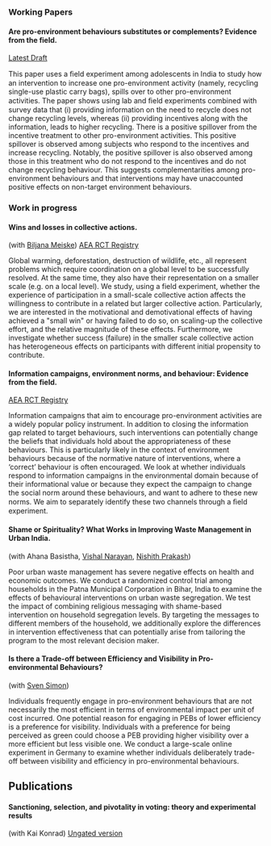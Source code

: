 
### Working Papers

#### Are pro-environment behaviours substitutes or complements? Evidence from the field.

<!---
[Working paper](https://papers.ssrn.com/sol3/papers.cfm?abstract_id=3799970) (Submitted)
-->

[Latest Draft](/media/Sherif_2023.pdf)


This paper uses a ﬁeld experiment among adolescents in India to study how an intervention to increase one pro-environment activity (namely, recycling single-use plastic carry bags), spills over to other pro-environment activities. The paper shows using lab and ﬁeld experiments combined with survey data that (i) providing information on the need to recycle does not change recycling levels, whereas (ii) providing incentives along with the information, leads to higher recycling. There is a positive spillover from the incentive treatment to other pro-environment activities. This positive spillover is observed among subjects who respond to the incentives and increase recycling. Notably, the positive spillover is also observed among those in this treatment who do not respond to the incentives and do not change recycling behaviour. This suggests complementarities among pro-environment behaviours and that interventions may have unaccounted positive effects on non-target environment behaviours.


### Work in progress

#### Wins and losses in collective actions. 
(with [Biljana Meiske](http://biljanameiske.com/)) [AEA RCT Registry](https://www.socialscienceregistry.org/trials/7474) 

Global warming, deforestation, destruction of wildlife, etc., all represent problems which require coordination on a global level to be successfully resolved. At the same time, they also have their representation on a smaller scale (e.g. on a local level). We study, using a field experiment, whether the experience of participation in a small-scale collective action affects the willingness to contribute in a related but larger collective action. Particularly, we are interested in the motivational and demotivational effects of having achieved a "small win" or having failed to do so, on scaling-up the collective effort, and the relative magnitude of these effects. Furthermore, we investigate whether success (failure) in the smaller scale collective action has heterogeneous effects on participants with different initial propensity to contribute.

#### Information campaigns, environment norms, and behaviour: Evidence from the field. 
[AEA RCT Registry](https://www.socialscienceregistry.org/trials/7439) 

Information campaigns that aim to encourage pro-environment activities are a widely popular policy instrument. In addition to closing the information gap related to target behaviours, such interventions can potentially change the beliefs that individuals hold about the appropriateness of these behaviours. This is particularly likely in the context of environment behaviours because of the normative nature of interventions, where a ‘correct’ behaviour is often encouraged. We look at whether individuals respond to information campaigns in the environmental domain because of their informational value or because they expect the campaign to change the social norm around these behaviours, and want to adhere to these new norms. We aim to separately identify these two channels through a ﬁeld experiment.
</details>


#### Shame or Spirituality? What Works in Improving Waste Management in Urban India. 
(with Ahana Basistha, [Vishal Narayan](https://www.business.uconn.edu/person/vishal-narayan/), [Nishith Prakash](https://nishithprakash.com/))

Poor urban waste management has severe negative effects on health and economic outcomes. We conduct a randomized control trial among households in the Patna Municipal Corporation in Bihar, India to examine the effects of behavioural interventions on urban waste segregation. We test the impact of combining religious messaging with shame-based intervention on household segregation levels. By targeting the messages to different members of the household, we additionally explore the differences in intervention effectiveness that can potentially arise from tailoring the program to the most relevant decision maker.

#### Is there a Trade-off between Efficiency and Visibility in Pro-environmental Behaviours?
(with [Sven Simon](https://www.tax.mpg.de/en/public_economics/public_economics_people/sven_arne_simon.html))

Individuals frequently engage in pro-environment behaviours that are not necessarily the most efficient in terms of environmental impact per unit of cost incurred. One potential reason for engaging in PEBs of lower efficiency is a preference for visibility. Individuals with a preference for being perceived as green could choose a PEB providing higher visibility over a more efficient but less visible one. We conduct a large-scale online experiment in Germany to examine whether individuals deliberately trade-off between visibility and efficiency in pro-environmental behaviours.


## Publications

#### Sanctioning, selection, and pivotality in voting: theory and experimental results
(with Kai Konrad) [Ungated version](https://link.springer.com/article/10.1007/s10602-019-09284-4)


